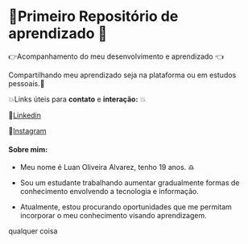 # :star2:Primeiro Repositório de aprendizado :star2:
:point_right:Acompanhamento do meu desenvolvimento e aprendizado :point_left:

Compartilhando meu aprendizado seja na plataforma ou em estudos pessoais.:purple_heart:

:boom:Links úteis para **contato** e **interação:** :boom:

:link:[Linkedin](https://www.linkedin.com/in/luan-alvarez-1499a7224/)

:link:[Instagram](https://www.instagram.com/alvrz_luann/)

####  Sobre mim:

- Meu nome é Luan Oliveira Alvarez, tenho 19 anos. ♎ 
- Sou um estudante trabalhando aumentar gradualmente formas de conhecimento envolvendo a tecnologia e informação. 

- Atualmente, estou procurando oportunidades que me permitam incorporar o meu conhecimento visando aprendizagem.

qualquer coisa

